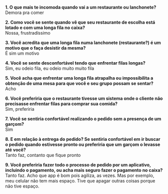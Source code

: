 **1. O que mais te incomoda quando vai a um restaurante ou lanchonete?** <br>
Demora pra comer

**2. Como você se sente quando vê que seu restaurante de escolha está lotado e com uma longa fila no caixa?** <br>
Nossa, frustradíssimo

**3. Você acredita que uma longa fila numa lanchonete (restaurante?) é um motivo que o faça desistir da mesma?** <br>
É sim um motivo

**4. Você se sente desconfortável tendo que enfrentar filas longas?** <br>
Sim, eu odeio fila, eu odeio muito muito fila

**5. Você acha que enfrentar uma longa fila atrapalha ou impossibilita a obtenção de uma mesa para que você e seu grupo possam se sentar?**<br> 
Acho

**6. Você preferiria que o restaurante tivesse um sistema onde o cliente não precisasse enfrentar filas para comprar sua comida?** <br>
Sim, preferiria

**7. Você se sentiria confortável realizando o pedido sem a presença de um garçom?** <br>
Sim

**8. E em relação à entrega do pedido? Se sentiria confortável em ir buscar o pedido quando estivesse pronto ou preferiria que um garçom o levasse até você?**<br> 
Tanto faz, contanto que fique pronto

**9. Você preferiria fazer todo o processo de pedido por um aplicativo, incluindo o pagamento, ou acha mais seguro fazer o pagamento no caixa?**<br>
Tanto faz. Acho que app é bom pois agiliza, as vezes. Mas por exemplo, meu celular não tem mais espaço. Tive que apagar outras coisas porque não tive espaço.

